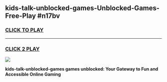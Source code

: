 
## kids-talk-unblocked-games-Unblocked-Games-Free-Play #n17bv
<h3>
<a href="https://us.freeplayer.one?title=kids-talk-unblocked-games&ref=9M">CLICK TO PLAY</a></h3>
<hr>

<h3>
<a href="https://us.freeplayer.one?title=kids-talk-unblocked-games&ref=9M">CLICK 2 PLAY</a>
  
</h3>

<a href="https://us.freeplayer.one?title=kids-talk-unblocked-games&ref=9M"><img src="https://clearcache.store/games.png"></a>


**kids-talk-unblocked-games games unblocked: Your Gateway to Fun and Accessible Online Gaming**
